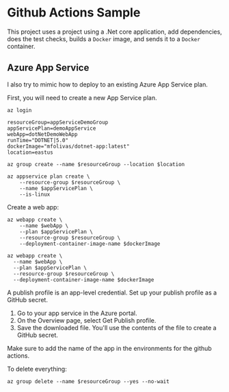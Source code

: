 # Github Actions Sample
This project uses a project using a .Net core application, add dependencies, does the test checks, builds a `Docker` image, and sends it to a `Docker` container.

## Azure App Service
I also try to mimic how to deploy to an existing Azure App Service plan.

First, you will need to create a new App Service plan.

```
az login

resourceGroup=appServiceDemoGroup
appServicePlan=demoAppService
webApp=dotNetDemoWebApp
runTime="DOTNET|5.0"
dockerImage="mfolivas/dotnet-app:latest"
location=eastus

az group create --name $resourceGroup --location $location

az appservice plan create \
    --resource-group $resourceGroup \
    --name $appServicePlan \
    --is-linux
```
Create a web app:
```
az webapp create \
    --name $webApp \
    --plan $appServicePlan \
    --resource-group $resourceGroup \
    --deployment-container-image-name $dockerImage

az webapp create \
  --name $webApp \
  --plan $appServicePlan \
  --resource-group $resourceGroup \
  --deployment-container-image-name $dockerImage

```

A publish profile is an app-level credential. Set up your publish profile as a GitHub secret.

1. Go to your app service in the Azure portal.
2. On the Overview page, select Get Publish profile.
3. Save the downloaded file. You'll use the contents of the file to create a GitHub secret.

Make sure to add the name of the app in the environments for the github actions.

To delete everything:
```
az group delete --name $resourceGroup --yes --no-wait
```

